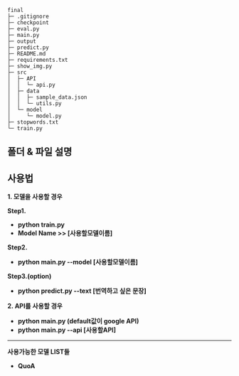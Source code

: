 
```
final
├─ .gitignore
├─ checkpoint
├─ eval.py
├─ main.py
├─ output
├─ predict.py
├─ README.md
├─ requirements.txt
├─ show_img.py
├─ src
│  ├─ API
│  │  └─ api.py
│  ├─ data
│  │  ├─ sample_data.json
│  │  └─ utils.py
│  └─ model
│     └─ model.py
├─ stopwords.txt
└─ train.py

```

## 폴더 & 파일 설명 ## 


## 사용법 ## 
<b> 1. 모델을 사용할 경우 <b>

Step1.
- python train.py   
- Model Name >> [사용할모델이름]

Step2.
- python main.py --model [사용할모델이름]

Step3.(option)
- python predict.py --text [번역하고 싶은 문장]

<b> 2. API를 사용할 경우 <b>
- python main.py (default값이  google API)
- python main.py --api [사용할API]

-------------------------------------------------------
사용가능한 모델 LIST들
- QuoA

